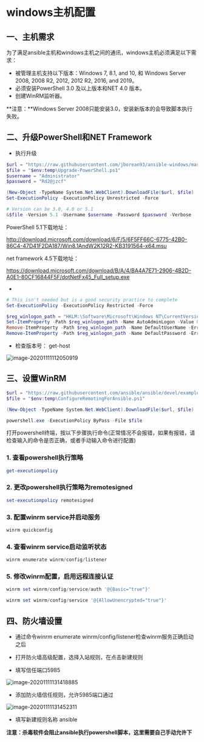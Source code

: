 # windows主机配置

## 一、主机需求

为了满足ansible主机和windows主机之间的通讯，windows主机必须满足以下需求：

- 被管理主机支持以下版本：Windows 7, 8.1, and 10, 和 Windows Server 2008, 2008 R2, 2012, 2012 R2, 2016, and 2019。
- 必须安装PowerShell 3.0 及以上版本和NET 4.0 版本。
- 创建WinRM监听器。

**注意：**Windows Server 2008只能安装3.0，安装新版本的会导致脚本执行失败。

## 二、升级PowerShell和NET Framework

- 执行升级

```powershell
$url = "https://raw.githubusercontent.com/jborean93/ansible-windows/master/scripts/Upgrade-PowerShell.ps1"
$file = "$env:temp\Upgrade-PowerShell.ps1"
$username = "Administrator"
$password = "Rd2@jzcf"

(New-Object -TypeName System.Net.WebClient).DownloadFile($url, $file)
Set-ExecutionPolicy -ExecutionPolicy Unrestricted -Force

# Version can be 3.0, 4.0 or 5.1
&$file -Version 5.1 -Username $username -Password $password -Verbose
```

PowerShell 5.1下载地址：

http://download.microsoft.com/download/6/F/5/6F5FF66C-6775-42B0-86C4-47D41F2DA187/Win8.1AndW2K12R2-KB3191564-x64.msu

net framework 4.5下载地址：

https://download.microsoft.com/download/B/A/4/BA4A7E71-2906-4B2D-A0E1-80CF16844F5F/dotNetFx45_Full_setup.exe

- 

```powershell
# This isn't needed but is a good security practice to complete
Set-ExecutionPolicy -ExecutionPolicy Restricted -Force

$reg_winlogon_path = "HKLM:\Software\Microsoft\Windows NT\CurrentVersion\Winlogon"
Set-ItemProperty -Path $reg_winlogon_path -Name AutoAdminLogon -Value 0
Remove-ItemProperty -Path $reg_winlogon_path -Name DefaultUserName -ErrorAction SilentlyContinue
Remove-ItemProperty -Path $reg_winlogon_path -Name DefaultPassword -ErrorAction SilentlyContinue
```

- 检查版本号： get-host



![image-20201111112050919](C:\Users\Administrator\AppData\Roaming\Typora\typora-user-images\image-20201111112050919.png)

## 三、设置WinRM





```powershell
$url = "https://raw.githubusercontent.com/ansible/ansible/devel/examples/scripts/ConfigureRemotingForAnsible.ps1"
$file = "$env:temp\ConfigureRemotingForAnsible.ps1"

(New-Object -TypeName System.Net.WebClient).DownloadFile($url, $file)

powershell.exe -ExecutionPolicy ByPass -File $file
```



打开powershell终端，按以下步骤执行命令(正常情况不会报错，如果有报错，请检查输入的命令是否正确，或者手动输入命令进行配置)

 

### 1. 查看powershell执行策略

```powershell
get-executionpolicy
```

### 2. 更改powershell执行策略为remotesigned

```powershell
set-executionpolicy remotesigned
```

### 3. 配置winrm service并启动服务

```powershell
winrm quickconfig
```

### 4. 查看winrm service启动监听状态

```powershell
winrm enumerate winrm/config/listener
```

### 5. 修改winrm配置，启用远程连接认证

```powershell
winrm set winrm/config/service/auth '@{Basic="true"}'

winrm set winrm/config/service '@{AllowUnencrypted="true"}'
```

## 四、防火墙设置

- 通过命令winrm enumerate winrm/config/listener检查winrm服务正确启动之后

- 打开防火墙高级配置，选择入站规则，在点击新建规则

- 填写信任端口5985

 ![image-20201111131418885](C:\Users\Administrator\AppData\Roaming\Typora\typora-user-images\image-20201111131418885.png)

- 添加防火墙信任规则，允许5985端口通过

![image-20201111131452311](C:\Users\Administrator\AppData\Roaming\Typora\typora-user-images\image-20201111131452311.png)

- 填写新建规则名称 ansible

**注意：杀毒软件会阻止ansible执行powershell脚本，这里需要自己手动允许下**

